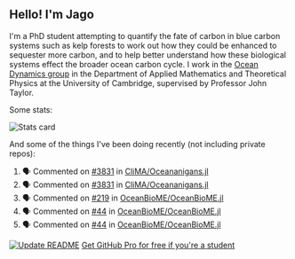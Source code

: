 ## Hello! I'm Jago

I'm a PhD student attempting to quantify the fate of carbon in blue carbon systems such as kelp forests to work out how they could be enhanced to sequester more carbon, and to help better understand how these biological systems effect the broader ocean carbon cycle. I work in the <a href="https://www.damtp.cam.ac.uk/user/jrt51/" class="emph">Ocean Dynamics group</a> in the Department of Applied Mathematics and Theoretical Physics at the University of Cambridge, supervised by Professor John Taylor.

Some stats:
<!--
![](https://raw.githubusercontent.com/jagoosw/jagoosw/main/profile-summary-card-output/nord_dark/0-profile-details.svg)
![](https://raw.githubusercontent.com/jagoosw/jagoosw/main/profile-summary-card-output/nord_dark/3-stats.svg)
![](https://raw.githubusercontent.com/jagoosw/jagoosw/main/profile-summary-card-output/nord_dark/4-productive-time.svg)
-->
![Stats card](https://github-readme-stats.vercel.app/api?username=jagoosw&count_private=true&show_icons=true&theme=transparent&hide_title=true&rank_icon=percentile&show=reviews)

And some of the things I've been doing recently (not including private repos):
<!--START_SECTION:activity-->
1. 🗣 Commented on [#3831](https://github.com/CliMA/Oceananigans.jl/issues/3831#issuecomment-2411346632) in [CliMA/Oceananigans.jl](https://github.com/CliMA/Oceananigans.jl)
2. 🗣 Commented on [#3831](https://github.com/CliMA/Oceananigans.jl/issues/3831#issuecomment-2406246348) in [CliMA/Oceananigans.jl](https://github.com/CliMA/Oceananigans.jl)
3. 🗣 Commented on [#219](https://github.com/OceanBioME/OceanBioME.jl/pull/219#issuecomment-2405786784) in [OceanBioME/OceanBioME.jl](https://github.com/OceanBioME/OceanBioME.jl)
4. 🗣 Commented on [#44](https://github.com/OceanBioME/OceanBioME.jl/issues/44#issuecomment-2402449047) in [OceanBioME/OceanBioME.jl](https://github.com/OceanBioME/OceanBioME.jl)
5. 🗣 Commented on [#44](https://github.com/OceanBioME/OceanBioME.jl/issues/44#issuecomment-2402446789) in [OceanBioME/OceanBioME.jl](https://github.com/OceanBioME/OceanBioME.jl)
<!--END_SECTION:activity-->


[![Update README](https://github.com/jagoosw/jagoosw/actions/workflows/update-readme.yml/badge.svg)](https://github.com/jagoosw/jagoosw/actions/workflows/update-readme.yml)
[Get GitHub Pro for free if you're a student](https://education.github.com/pack)

